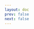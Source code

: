 ```yaml
---
layout: doc
prev: false
next: false
---
```


<CustomItemBox :item="{
  name: '贴心小笔记',
  icon: '/wiki/item/letter_c.png',
  type: '信件',
  description: '',
  params: {
    stack: 1,
    durability: -1 
  },
  obtain: {
    found: [],
    npc: [],
    shop: [],
    gardening: []
  }
}" />
